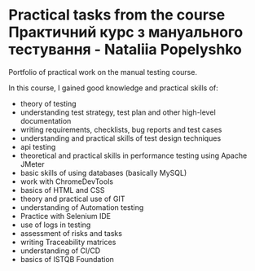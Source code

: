 # Practical tasks from the course Практичний курс з мануального тестування - Nataliia Popelyshko
Portfolio of practical work on the manual testing course.

In this course, I gained good knowledge and practical skills of:

- theory of testing
- understanding test strategy, test plan and other high-level documentation
- writing requirements, checklists, bug reports and test cases
- understanding and practical skills of test design techniques
- api testing 
- theoretical and practical skills in performance testing using Apache JMeter
- basic skills of using databases (basically MySQL)
- work with ChromeDevTools
- basics of HTML and CSS
- theory and practical use of GIT
- understanding of Automation testing
- Practice with Selenium IDE
- use of logs in testing
- assessment of risks and tasks
- writing Traceability matrices
- understanding of CI/CD  
- basics of ISTQB Foundation

